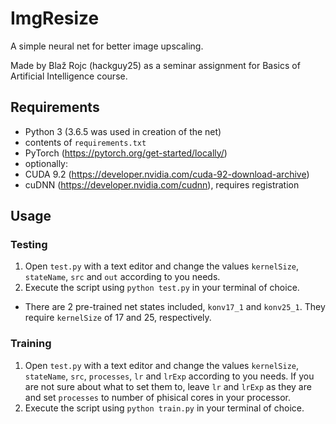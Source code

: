 # ImgResize
A simple neural net for better image upscaling.

Made by Blaž Rojc (hackguy25) as a seminar assignment for Basics of Artificial Intelligence course.

## Requirements
-   Python 3 (3.6.5 was used in creation of the net)
-   contents of `requirements.txt`
-   PyTorch (https://pytorch.org/get-started/locally/)
-   optionally: 
  -   CUDA 9.2 (https://developer.nvidia.com/cuda-92-download-archive)
  -   cuDNN (https://developer.nvidia.com/cudnn), requires registration

## Usage

### Testing
1.  Open `test.py` with a text editor and change the values `kernelSize`, `stateName`, `src` and `out` according to you needs.
2.  Execute the script using `python test.py` in your terminal of choice.
*   There are 2 pre-trained net states included, `konv17_1` and `konv25_1`. They require `kernelSize` of 17 and 25, respectively.

### Training
1.  Open `test.py` with a text editor and change the values `kernelSize`, `stateName`, `src`, `processes`, `lr` and `lrExp` according to you needs. If you are not sure about what to set them to, leave `lr` and `lrExp` as they are and set `processes` to number of phisical cores in your processor.
2. Execute the script using `python train.py` in your terminal of choice.
